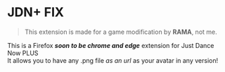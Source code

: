 # JDN+ FIX
>This extension is made for a game modification by **RAMA**, not me.<br>

This is a Firefox __*soon to be chrome and edge*__ extension for Just Dance Now PLUS<br>
It allows you to have any .png file *as an url* as your avatar in any version! 
